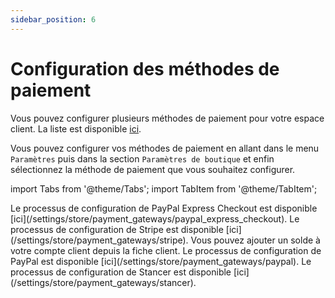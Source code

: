 ```yaml
---
sidebar_position: 6
---
```

# Configuration des méthodes de paiement
Vous pouvez configurer plusieurs méthodes de paiement pour votre espace client. La liste est disponible [ici](/settings/store/payment_gateways/payment_gateways).

Vous pouvez configurer vos méthodes de paiement en allant dans le menu `Paramètres` puis dans la section `Paramètres de boutique` et enfin sélectionnez la méthode de paiement que vous souhaitez configurer.

import Tabs from '@theme/Tabs';
import TabItem from '@theme/TabItem';

<Tabs>
<TabItem value="PayPalExpressCheckout" label="PayPal Express Checkout">
Le processus de configuration de PayPal Express Checkout est disponible [ici](/settings/store/payment_gateways/paypal_express_checkout).
</TabItem>
<TabItem value="Stripe" label="Stripe">
Le processus de configuration de Stripe est disponible [ici](/settings/store/payment_gateways/stripe).
</TabItem>
<TabItem value="Balance" label="Balance">
Vous pouvez ajouter un solde à votre compte client depuis la fiche client.
</TabItem>
<TabItem value="PayPal" label="PayPal">
Le processus de configuration de PayPal est disponible [ici](/settings/store/payment_gateways/paypal).
</TabItem>
<TabItem value="Stancer" label="Stancer">
Le processus de configuration de Stancer est disponible [ici](/settings/store/payment_gateways/stancer).
</TabItem>
</Tabs>
